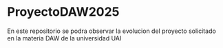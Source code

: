 # ProyectoDAW2025
En este repositorio se podra observar la evolucion del proyecto solicitado en la materia DAW de la universidad UAI
